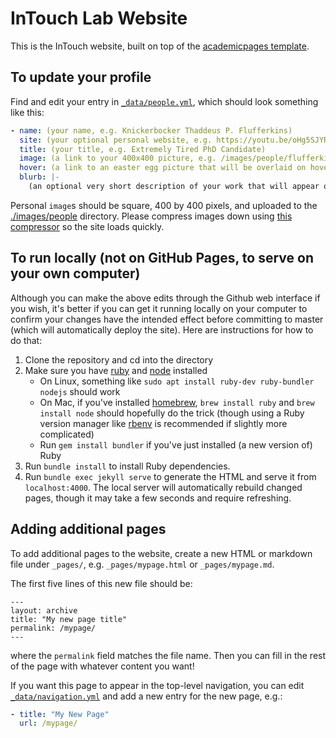 # InTouch Lab Website

This is the InTouch website, built on top of the [academicpages template](https://github.com/academicpages/academicpages.github.io).

## To update your profile

Find and edit your entry in [`_data/people.yml`](./_data/people.yml), which should look something like this:

```yaml
- name: (your name, e.g. Knickerbocker Thaddeus P. Flufferkins)
  site: (your optional personal website, e.g. https://youtu.be/oHg5SJYRHA0)
  title: (your title, e.g. Extremely Tired PhD Candidate)
  image: (a link to your 400x400 picture, e.g. /images/people/flufferkins.png)
  hover: (a link to an easter egg picture that will be overlaid on hover, e.g. /images/pony_blue.png)
  blurb: |-
    (an optional very short description of your work that will appear on hover)
```

Personal `image`s should be square, 400 by 400 pixels, and uploaded to the [./images/people](./images/people) directory. Please compress images down using [this compressor](https://imagecompressor.com/) so the site loads quickly.

## To run locally (not on GitHub Pages, to serve on your own computer)

Although you can make the above edits through the Github web interface if you wish, it's better if you can get it running locally on your computer to confirm your changes have the intended effect before committing to master (which will automatically deploy the site). Here are instructions for how to do that:

1. Clone the repository and cd into the directory
1. Make sure you have [ruby](https://www.ruby-lang.org/en/) and [node](https://nodejs.org/en/) installed
    - On Linux, something like `sudo apt install ruby-dev ruby-bundler nodejs` should work
    - On Mac, if you've installed [homebrew](https://brew.sh/), `brew install ruby` and `brew install node` should hopefully do the trick (though using a Ruby version manager like [rbenv](https://github.com/rbenv/rbenv) is recommended if slightly more complicated)
    - Run `gem install bundler` if you've just installed (a new version of) Ruby
1. Run `bundle install` to install Ruby dependencies.
1. Run `bundle exec jekyll serve` to generate the HTML and serve it from `localhost:4000`. The local server will automatically rebuild changed pages, though it may take a few seconds and require refreshing.

## Adding additional pages

To add additional pages to the website, create a new HTML or markdown file under `_pages/`, e.g. `_pages/mypage.html` or `_pages/mypage.md`.

The first five lines of this new file should be:

```
---
layout: archive
title: "My new page title"
permalink: /mypage/
---
```

where the `permalink` field matches the file name. Then you can fill in the rest of the page with whatever content you want!

If you want this page to appear in the top-level navigation, you can edit [`_data/navigation.yml`](./_data/navigation.yml) and add a new entry for the new page, e.g.:

```yaml
- title: "My New Page"
  url: /mypage/
```
